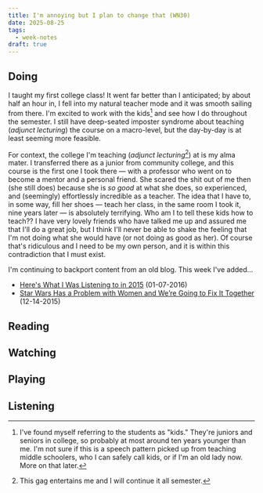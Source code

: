 ```yaml
---
title: I'm annoying but I plan to change that (WN30)
date: 2025-08-25
tags:
  - week-notes
draft: true
---
```

## Doing
I taught my first college class! It went far better than I anticipated; by about half an hour in, I fell into my natural teacher mode and it was smooth sailing from there. I'm excited to work with the kids[^1] and see how I do throughout the semester. I still have deep-seated imposter syndrome about teaching (*adjunct lecturing*) the course on a macro-level, but the day-by-day is at least seeming more feasible.

For context,  the college I'm teaching (*adjunct lecturing*[^2]) at is my alma mater. I transferred there as a junior from community college, and this course is the first one I took there — with a professor who went on to become a mentor and a personal friend. She scared the shit out of me then (she still does) because she is *so good* at what she does, so experienced, and (seemingly) effortlessly incredible as a teacher. The idea that I have to, in some way, fill her shoes — teach her class, in the same room I took it, nine years later — is absolutely terrifying. Who am I to tell these kids how to teach?? I have very lovely friends who have talked me up and assured me that I'll do a great job, but I think I'll never be able to shake the feeling that I'm not doing what she would have (or not doing as good as her). Of course that's ridiculous and I need to be my own person, and it is within this contradiction that I must exist.

I'm continuing to backport content from an old blog. This week I've added...
* [Here's What I Was Listening to in 2015](https://cassie.ink/heres-what-i-was-listening-to-in-2015) (01-07-2016)
* [Star Wars Has a Problem with Women and We’re Going to Fix It Together](http://cassie.ink/star-wars-has-a-problem-with-women-and-were-going-to-fix-it-together/) (12-14-2015)
## Reading

## Watching

## Playing

## Listening

[^1]: I've found myself referring to the students as "kids." They're juniors and seniors in college, so probably at most around ten years younger than me. I'm not sure if this is a speech pattern picked up from teaching middle schoolers, who I can safely call kids, or if I'm an old lady now. More on that later.

[^2]: This gag entertains me and I will continue it all semester.
